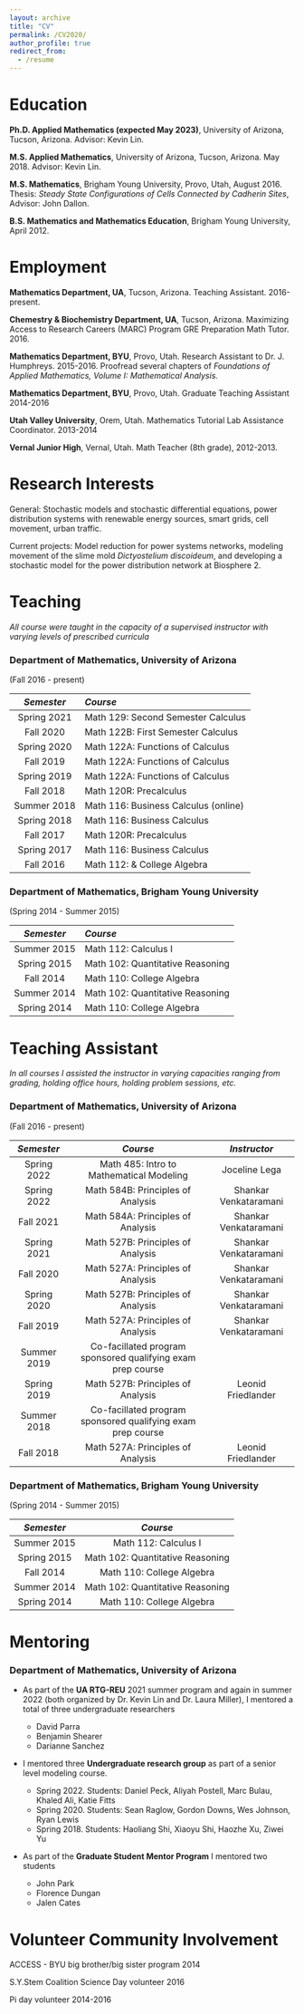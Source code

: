 ```yaml
---
layout: archive
title: "CV"
permalink: /CV2020/
author_profile: true
redirect_from:
  - /resume
---
```



# Education
**Ph.D. Applied Mathematics (expected
May 2023)**, University of Arizona, Tucson, Arizona.
Advisor: Kevin Lin.

**M.S. Applied Mathematics**, University of Arizona,
Tucson, Arizona. May 2018. Advisor: Kevin Lin.

**M.S. Mathematics**, Brigham Young University, Provo,
Utah, August 2016. Thesis: *Steady State Configurations of Cells
Connected by Cadherin Sites*, Advisor: John Dallon.

**B.S. Mathematics and Mathematics Education**, Brigham Young University, April 2012.

# Employment

**Mathematics Department, UA**, Tucson, Arizona. Teaching
Assistant. 2016-present.

**Chemestry & Biochemistry Department, UA**, Tucson,
Arizona. Maximizing Access to Research Careers (MARC) Program GRE
Preparation Math Tutor. 2016.

**Mathematics Department, BYU**, Provo, Utah. Research
Assistant to Dr. J. Humphreys. 2015-2016. Proofread several chapters of
*Foundations of Applied Mathematics, Volume I: Mathematical
Analysis.*

**Mathematics Department, BYU**, Provo, Utah. Graduate
Teaching Assistant 2014-2016

**Utah Valley University**, Orem, Utah. Mathematics
Tutorial Lab Assistance Coordinator. 2013-2014

**Vernal Junior High**, Vernal, Utah. Math Teacher (8th
grade), 2012-2013.

# Research Interests
General: Stochastic models and
stochastic differential equations, power distribution systems with
renewable energy sources, smart grids, cell movement, urban traffic.

Current projects: Model reduction for power systems networks, modeling
movement of the slime mold *Dictyostelium discoideum*, and developing a
stochastic model for the power distribution network at Biosphere 2.

<!-- # References

Dr. Kevin Lin, Ph.D. Advisor, Associate Professor, Department of
Mathematics, University of Arizona.

Dr. Shankar Venkataramani, Professor, Department of Mathematics,
University of Arizona.

Dr. John Dallon, M.S. Advisor, Professor, Department of Mathematics,
Brigham Young University. -->

# Teaching
*All course were taught in the capacity of a
supervised instructor with varying levels of prescribed
curricula*
### Department of Mathematics, University of Arizona
(Fall 2016 - present)

|*Semester* | *Course*|
|:---:|:---|
|Spring 2021 | Math 129:  Second Semester Calculus |
|Fall 2020 | Math 122B: First Semester Calculus |
|Spring 2020 | Math 122A: Functions of Calculus|
|Fall 2019 | Math 122A: Functions of Calculus|
|Spring 2019 | Math 122A: Functions of Calculus|
|Fall 2018 | Math 120R: Precalculus|
|Summer 2018 | Math 116: Business Calculus (online)|
|Spring 2018 | Math 116: Business Calculus|
|Fall 2017 | Math 120R:  Precalculus|
|Spring 2017 | Math 116:  Business Calculus |
|Fall 2016 | Math 112: & College Algebra|

### Department of Mathematics, Brigham Young University
(Spring 2014 - Summer 2015)

|*Semester* | *Course*|
|:---:|:---|
|Summer 2015 | Math 112:  Calculus I|
|Spring 2015 | Math 102:  Quantitative Reasoning|
|Fall 2014 | Math 110:  College Algebra|
|Summer 2014 | Math 102:  Quantitative Reasoning|
|Spring 2014 | Math 110:  College Algebra|

# Teaching Assistant
*In all courses I assisted the
instructor in varying capacities ranging from grading, holding office
hours, holding problem sessions, etc.*

### Department of Mathematics, University of Arizona
(Fall 2016 - present)

|*Semester* | *Course* | *Instructor* |
|:---:|:---:|:---:|
|Spring 2022 | Math 485: Intro to Mathematical Modeling | Joceline Lega |
|Spring 2022 | Math 584B: Principles of Analysis | Shankar Venkataramani |
|Fall 2021 | Math 584A: Principles of Analysis | Shankar Venkataramani |
|Spring 2021 | Math 527B: Principles of Analysis | Shankar Venkataramani|
|Fall 2020 | Math 527A: Principles of Analysis | Shankar Venkataramani|
|Spring 2020 | Math 527B: Principles of Analysis | Shankar Venkataramani|
|Fall 2019 | Math 527A:  Principles of Analysis | Shankar Venkataramani|
|Summer 2019 | Co-facillated program sponsored qualifying exam prep course ||
|Spring 2019 | Math 527B: Principles of Analysis | Leonid Friedlander|
|Summer 2018 | Co-facillated program sponsored qualifying exam prep course ||
|Fall 2018 | Math 527A: Principles of Analysis | Leonid Friedlander|

### Department of Mathematics, Brigham Young University
(Spring 2014 - Summer 2015)

| *Semester* | *Course* |
|:---:|:---:|
|Summer 2015| Math 112: Calculus I |
|Spring 2015| Math 102: Quantitative Reasoning |
|Fall 2014| Math 110: College Algebra|
|Summer 2014| Math 102: Quantitative Reasoning |
|Spring 2014| Math 110: College Algebra |

# Mentoring
### Department of Mathematics, University of Arizona

-   As part of the **UA RTG-REU** 2021 summer program and again in summer 2022 (both organized by Dr. Kevin Lin and Dr. Laura Miller), I mentored a total of three undergraduate researchers

    - David Parra
    - Benjamin Shearer
    - Darianne Sanchez

-   I mentored three **Undergraduate research group** as part
    of a senior level modeling course.
    -   Spring 2022. Students: Daniel Peck, Aliyah Postell, Marc Bulau,
        Khaled Ali, Katie Fitts
    -   Spring 2020. Students: Sean Raglow, Gordon Downs, Wes Johnson,
    Ryan Lewis
    -   Spring 2018. Students: Haoliang Shi, Xiaoyu Shi, Haozhe Xu,
        Ziwei Yu

-   As part of the **Graduate Student Mentor Program** I
    mentored two students

    -   John Park
    -   Florence Dungan
    -   Jalen Cates

# Volunteer Community Involvement
ACCESS - BYU big brother/big sister program 2014

S.Y.Stem Coalition Science Day volunteer 2016

Pi day volunteer 2014-2016
